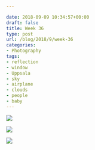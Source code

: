 ```yaml
---

date: 2018-09-09 10:34:57+00:00
draft: false
title: Week 36
type: post
url: /blog/2018/9/week-36
categories:
- Photography
tags:
- reflection
- window
- Uppsala
- sky
- airplane
- clouds
- people
- baby
---
```




  
![](/images/2018-09-09-20189week-36/image-asset.jpeg)

  

  
![](/images/2018-09-09-20189week-36/image-asset.jpeg)

  

  
![](/images/2018-09-09-20189week-36/image-asset.jpeg)

  


